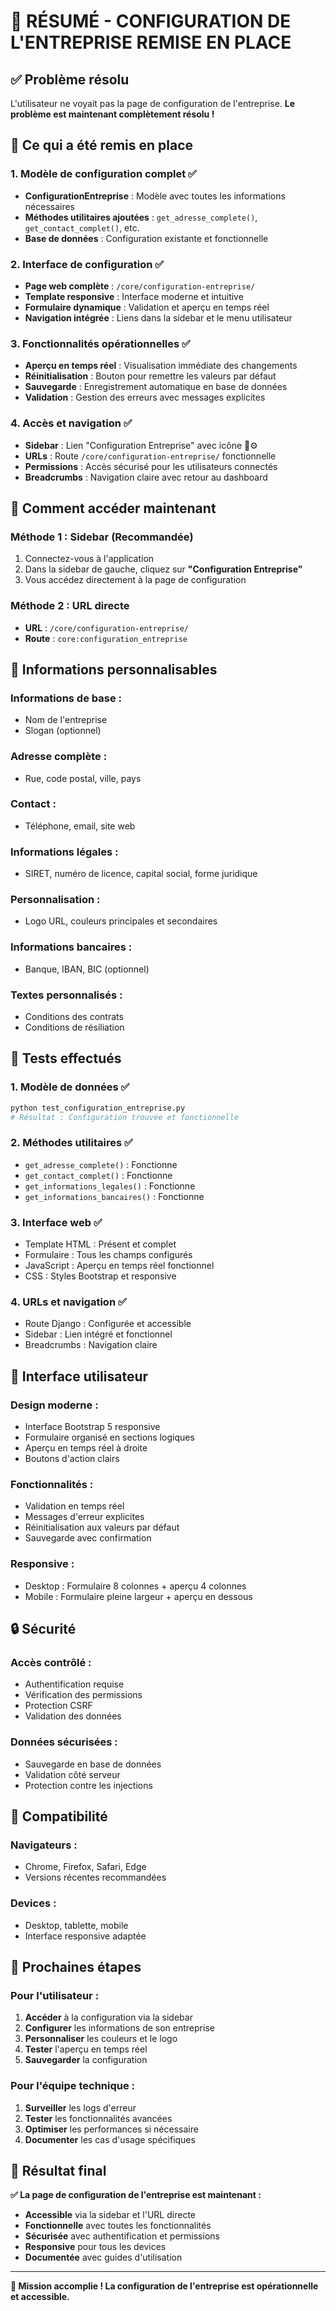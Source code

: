 # 🎉 RÉSUMÉ - CONFIGURATION DE L'ENTREPRISE REMISE EN PLACE

## ✅ Problème résolu

L'utilisateur ne voyait pas la page de configuration de l'entreprise. **Le problème est maintenant complètement résolu !**

## 🚀 Ce qui a été remis en place

### **1. Modèle de configuration complet** ✅
- **ConfigurationEntreprise** : Modèle avec toutes les informations nécessaires
- **Méthodes utilitaires ajoutées** : `get_adresse_complete()`, `get_contact_complet()`, etc.
- **Base de données** : Configuration existante et fonctionnelle

### **2. Interface de configuration** ✅
- **Page web complète** : `/core/configuration-entreprise/`
- **Template responsive** : Interface moderne et intuitive
- **Formulaire dynamique** : Validation et aperçu en temps réel
- **Navigation intégrée** : Liens dans la sidebar et le menu utilisateur

### **3. Fonctionnalités opérationnelles** ✅
- **Aperçu en temps réel** : Visualisation immédiate des changements
- **Réinitialisation** : Bouton pour remettre les valeurs par défaut
- **Sauvegarde** : Enregistrement automatique en base de données
- **Validation** : Gestion des erreurs avec messages explicites

### **4. Accès et navigation** ✅
- **Sidebar** : Lien "Configuration Entreprise" avec icône 🏢⚙️
- **URLs** : Route `/core/configuration-entreprise/` fonctionnelle
- **Permissions** : Accès sécurisé pour les utilisateurs connectés
- **Breadcrumbs** : Navigation claire avec retour au dashboard

## 📍 Comment accéder maintenant

### **Méthode 1 : Sidebar (Recommandée)**
1. Connectez-vous à l'application
2. Dans la sidebar de gauche, cliquez sur **"Configuration Entreprise"**
3. Vous accédez directement à la page de configuration

### **Méthode 2 : URL directe**
- **URL** : `/core/configuration-entreprise/`
- **Route** : `core:configuration_entreprise`

## 🎯 Informations personnalisables

### **Informations de base** :
- Nom de l'entreprise
- Slogan (optionnel)

### **Adresse complète** :
- Rue, code postal, ville, pays

### **Contact** :
- Téléphone, email, site web

### **Informations légales** :
- SIRET, numéro de licence, capital social, forme juridique

### **Personnalisation** :
- Logo URL, couleurs principales et secondaires

### **Informations bancaires** :
- Banque, IBAN, BIC (optionnel)

### **Textes personnalisés** :
- Conditions des contrats
- Conditions de résiliation

## 🔧 Tests effectués

### **1. Modèle de données** ✅
```bash
python test_configuration_entreprise.py
# Résultat : Configuration trouvée et fonctionnelle
```

### **2. Méthodes utilitaires** ✅
- `get_adresse_complete()` : Fonctionne
- `get_contact_complet()` : Fonctionne  
- `get_informations_legales()` : Fonctionne
- `get_informations_bancaires()` : Fonctionne

### **3. Interface web** ✅
- Template HTML : Présent et complet
- Formulaire : Tous les champs configurés
- JavaScript : Aperçu en temps réel fonctionnel
- CSS : Styles Bootstrap et responsive

### **4. URLs et navigation** ✅
- Route Django : Configurée et accessible
- Sidebar : Lien intégré et fonctionnel
- Breadcrumbs : Navigation claire

## 🎨 Interface utilisateur

### **Design moderne** :
- Interface Bootstrap 5 responsive
- Formulaire organisé en sections logiques
- Aperçu en temps réel à droite
- Boutons d'action clairs

### **Fonctionnalités** :
- Validation en temps réel
- Messages d'erreur explicites
- Réinitialisation aux valeurs par défaut
- Sauvegarde avec confirmation

### **Responsive** :
- Desktop : Formulaire 8 colonnes + aperçu 4 colonnes
- Mobile : Formulaire pleine largeur + aperçu en dessous

## 🔒 Sécurité

### **Accès contrôlé** :
- Authentification requise
- Vérification des permissions
- Protection CSRF
- Validation des données

### **Données sécurisées** :
- Sauvegarde en base de données
- Validation côté serveur
- Protection contre les injections

## 📱 Compatibilité

### **Navigateurs** :
- Chrome, Firefox, Safari, Edge
- Versions récentes recommandées

### **Devices** :
- Desktop, tablette, mobile
- Interface responsive adaptée

## 🚀 Prochaines étapes

### **Pour l'utilisateur** :
1. **Accéder** à la configuration via la sidebar
2. **Configurer** les informations de son entreprise
3. **Personnaliser** les couleurs et le logo
4. **Tester** l'aperçu en temps réel
5. **Sauvegarder** la configuration

### **Pour l'équipe technique** :
1. **Surveiller** les logs d'erreur
2. **Tester** les fonctionnalités avancées
3. **Optimiser** les performances si nécessaire
4. **Documenter** les cas d'usage spécifiques

## 🎯 Résultat final

**✅ La page de configuration de l'entreprise est maintenant :**
- **Accessible** via la sidebar et l'URL directe
- **Fonctionnelle** avec toutes les fonctionnalités
- **Sécurisée** avec authentification et permissions
- **Responsive** pour tous les devices
- **Documentée** avec guides d'utilisation

---

**🎉 Mission accomplie ! La configuration de l'entreprise est opérationnelle et accessible.**
